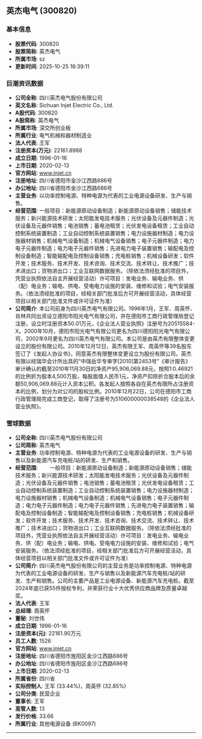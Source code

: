 ## 英杰电气 (300820)

### 基本信息

- **股票代码**: 300820
- **股票简称**: 英杰电气
- **所属市场**: sz
- **更新时间**: 2025-10-25 16:39:11

### 巨潮资讯数据

- **公司全称**: 四川英杰电气股份有限公司
- **英文名称**: Sichuan Injet Electric Co., Ltd.
- **A股代码**: 300820
- **A股简称**: 英杰电气
- **所属市场**: 深交所创业板
- **所属行业**: 电气机械和器材制造业
- **法人代表**: 王军
- **注册资本(万元)**: 22161.8988
- **成立日期**: 1996-01-16
- **上市日期**: 2020-02-13
- **官方网站**: www.injet.cn
- **注册地址**: 四川省德阳市金沙江西路686号
- **办公地址**: 四川省德阳市金沙江西路686号
- **主营业务**: 以功率控制电源、特种电源为代表的工业电源设备研发、生产与销售。
- **经营范围**: 一般项目：新能源原动设备制造；新能源原动设备销售；储能技术服务；新兴能源技术研发；太阳能发电技术服务；光伏设备及元器件制造；光伏设备及元器件销售；电池销售；蓄电池租赁；光伏发电设备租赁；工业自动控制系统装置制造；工业自动控制系统装置销售；电力设施器材制造；电力设施器材销售；机械电气设备制造；机械电气设备销售；电子元器件制造；电力电子元器件制造；电力电子元器件销售；先进电力电子装置销售；输配电及控制设备制造；智能输配电及控制设备销售；充电桩销售；机械设备研发；软件开发；技术服务、技术开发、技术咨询、技术交流、技术转让、技术推广；技术进出口；货物进出口；工业互联网数据服务。（除依法须经批准的项目外，凭营业执照依法自主开展经营活动）许可项目：发电业务、输电业务、供（配）电业务；输电、供电、受电电力设施的安装、维修和试验；电气安装服务。（依法须经批准的项目，经相关部门批准后方可开展经营活动，具体经营项目以相关部门批准文件或许可证件为准）
- **公司简介**: 本公司前身为四川英杰电气有限公司。1996年1月，王军、周英怀、肖林共同出资设立德阳市阳光电气有限公司，并在德阳市工商行政管理局登记注册，设立时注册资本50.01万元，《企业法人营业执照》注册号为20515584-X。2000年10月，德阳市阳光电气有限公司更名为四川德阳阳光电气有限公司，2002年9月更名为四川英杰电气有限公司。本公司是由英杰有限整体变更设立的股份有限公司。2010年12月12日，英杰有限王军、周英怀等39名股东签订了《发起人协议书》，同意英杰有限整体变更设立为股份有限公司。英杰有限以经瑞华会计所出具的“中瑞岳华专审字[2010]第2453号”《审计报告》审计确认的截至2010年11月30日的净资产95,906,069.88元，按照1∶0.46921的比例折为股本4,500万股，每股面值人民币1元，净资产扣除折合股本后的余额50,906,069.88元计入资本公积。各发起人按照各自在英杰有限所占注册资本的比例，划分为对公司的股权比例。2010年12月22日，公司在德阳市工商行政管理局完成工商登记，取得了注册号为510600000038548的《企业法人营业执照》。

### 雪球数据

- **公司全称**: 四川英杰电气股份有限公司
- **公司简称**: 英杰电气
- **主营业务**: 功率控制电源、特种电源为代表的工业电源设备的研发、生产与销售以及新能源汽车充电桩/站的研发、生产和销售。
- **经营范围**: 　　一般项目：新能源原动设备制造；新能源原动设备销售；储能技术服务；新兴能源技术研发；太阳能发电技术服务；光伏设备及元器件制造；光伏设备及元器件销售；电池销售；蓄电池租赁；光伏发电设备租赁；工业自动控制系统装置制造；工业自动控制系统装置销售；电力设施器材制造；电力设施器材销售；机械电气设备制造；机械电气设备销售；电子元器件制造；电力电子元器件制造；电力电子元器件销售；先进电力电子装置销售；输配电及控制设备制造；智能输配电及控制设备销售；充电桩销售；机械设备研发；软件开发；技术服务、技术开发、技术咨询、技术交流、技术转让、技术推广；技术进出口；货物进出口；工业互联网数据服务。（除依法须经批准的项目外，凭营业执照依法自主开展经营活动）许可项目：发电业务、输电业务、供（配）电业务；输电、供电、受电电力设施的安装、维修和试验；电气安装服务。（依法须经批准的项目，经相关部门批准后方可开展经营活动，具体经营项目以相关部门批准文件或许可证件为准）
- **公司简介**: 四川英杰电气股份有限公司的主营业务是功率控制电源、特种电源为代表的工业电源设备的研发、生产与销售以及新能源汽车充电桩/站的研发、生产和销售。公司的主要产品是工业电源设备、新能源汽车充电桩。截至2024年底已获55件授权专利，并荣获行业十大优秀供应商品牌及质量卓越奖。
- **法人代表**: 王军
- **总经理**: 周英怀
- **董秘**: 刘世伟
- **成立日期**: 1996-01-16
- **注册资本(元)**: 22161.90万元
- **员工人数**: 1526
- **官方网站**: www.injet.cn
- **注册地址**: 四川省德阳市旌阳区金沙江西路686号
- **办公地址**: 四川省德阳市旌阳区金沙江西路686号
- **上市日期**: 2020-02-13
- **所属省份**: 四川省
- **实际控制人**: 王军 (33.44%)，周英怀 (32.85%)
- **公司分类**: 民营企业
- **董事长**: 王军
- **高管人数**: 13
- **发行价格**: 33.66
- **所属行业**: 其他电源设备 (BK0097)

---
